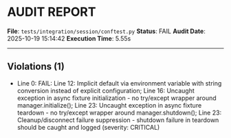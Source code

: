 # AUDIT REPORT

**File**: `tests/integration/session/conftest.py`
**Status**: FAIL
**Audit Date**: 2025-10-19 15:14:42
**Execution Time**: 5.55s

---

## Violations (1)

- Line 0: FAIL: Line 12: Implicit default via environment variable with string conversion instead of explicit configuration; Line 16: Uncaught exception in async fixture initialization - no try/except wrapper around manager.initialize(); Line 23: Uncaught exception in async fixture teardown - no try/except wrapper around manager.shutdown(); Line 23: Cleanup/disconnect failure suppression - shutdown failure in teardown should be caught and logged
 (severity: CRITICAL)
